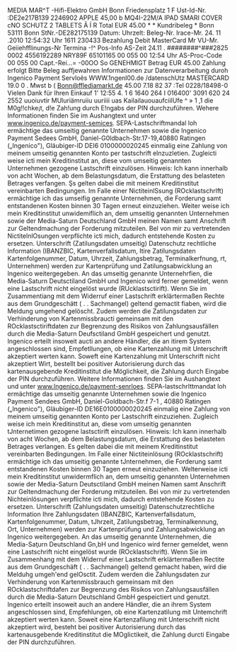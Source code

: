 MEDIA MAR^T -Hifì-Elektro GmbH Bonn Friedensplatz 1 F Ust-Id-Nr. :DE2e217B139 2246902 APPLE 45,00 b MQ4I-22M/A IPAD SMARI COVER cNO SCHUTZ 2 TABLETS Â Í R Total EUR 45.00 * * Kundribeleg * Bonn 53111 Bonn StNr.-DE282175139 Datum: Uhrzelt: Beleg-Nr. Irace-Mr. 24. 11 .2010 12:54:32 Uhr 1611 230433 Bezahlung Debit MasterCard Mr VU-Mr. Geiiehfflinungs-Nr Termina -!^ Pos-Info AS-Zeit 24.11 . ########^###2825 0002 4556192289 NRY89F 65101165 00 055 00 12:54 Uhr AS-Proc-Code 00 055 00 Capt.-Rei...= -00OO So GENEHMIGT Betrag EUR 45.00 Zahlung erfolgt Bitte Beleg auffjewahren Informationen zur Datenverarbeitung duroh Ingenico Payment Servloẽs WWW.1ngenl00.de /datenschUtz MASTERCARD 19.0 0 . Mwst b ( Bonn@fflediamarkt.de 45.00 7.18 82 37 :Tel 0228/18498-0 Vielen Dank für Ihren Einkauf 1' 12:55 4. 1 6 1640 264 I 016400' 3091 620 24 2552 uuoiuvtir MUluriämruiiu uuriiii uas KailailauouaufciilUfe ^ » 1 ,1 die M0g!!chke¡t, d!e Zah!ung durch E!ngabs der PIN durchzuführen. Wehere Informationen finden Sie im Aushangtext und unter www.ingenico.de/payment-semices. SEPA-Lastschriftmandal loh ermächtige das umseitig genannte Unternehmen sowie die Ingenico Payment Sedees GmbH, Daniel-G0ldbach-Str.17-19,40880 Ratingen („Ingenico"), Gläubiger-ID DEI6 0100000020245 einmalig eine Zahlung von meinem umseitig genannten Konto per tastschrift elnzuzletien. Zugleicti weise icti mein Kreditinstitut an, diese vom umseitig genannten Unternehmen gezogene Lastschrift einzulösen. Hinweis: Ich kann innerhalb von acht Wochen, ab dem Belastungsdatum, die Erstattung des belasteten Betrages verfangen. Şs gelten dabei die mit meinem Kreditinstitut vereinbarten Bedingungen. Im Falle einer NictiteinlSsung (ROcklastschrlft) ermächtige ich das umseifig genannte Unternehmen, die Forderung samt entstandenen Kosten binnen 30 Tagen erneut einzuziehen. Weiter weise ich mein Kreditinstitut unwidemiflich an, dem umseitig genannten Unternehmen sowie der Media-Saturn Deutschland GmbH meinen Namen samt Anschrift zur Geltendmachung der Forderung mitzuteilen. Bel von mir zu vertretenden NictitelnlOsungen verpflichte icti mich, dadurch entstehende Kosten zu ersetzen. Unterschrift (Zatilungsdaten umseitig) Datenschutz rechtliche Information (IBANZBIC, Kartenverfallsdatum, Itire Zatilungsdaten Kartenfolgenummer, Datum, Uhrzeit, Zahlungsbetrag, Terminalkerfnung, rt, Unternehmen) werden zur Kartenprüfung und Zatilungsabwicklung an Ingenico weitergegeben. An das umseitig genannte Unternehrfien, die Media-Saturn Deutsctiland GmbH und Ingenico wird ferner gemeldet, wenn eine Lastschrift nicht eingelöst wurde (RUcklastsctirift). Wenn Sie im Zusammentiang mit dem Widerruf einer Lastschrift erklärtermaßen Rechte aus dem Grundgeschätt ( . . Sachmangel) geltend gemactit fiaben, wird die Meldung umgehend gelöscht. Zudem werden die Zatilungsdaten zur Verhinderung von Kartenmissbraucti gemeinsam mit den ROcklastsctiriftdaten zur Begrenzung des Risikos von Zahlungsausfällen durch die Media-Saturn Deufsctiland GmbH gespeichert und genutzt. Ingenico erteilt insoweit aucti an andere Händler, die an itirem System angeschlossen sind, Empfetllungen, ob eine Kartenzahlung mit Unterschrift akzeptiert werten kann. Soweft eine Kartenzahlung mit Unterschrift nicht akzeptiert Wirt, bestellt bei positiver Autorisierung durch das kartenausgebende Kreditinstitut die Möglichkeit, die Zahlung durch Eingabe der PIN durchzuführen. Weitere Informationen finden Sie im Aushangtext und unter www.lngenico.de/payment-senrloes. SEPA-lastschrlttmandat loh ermächtige das umseitig genannte Unternehmen sowie die Ingenico Payment Sendees GmbH, Daniel-Goldbach-Str.f 7-1 , 40880 Ratingen („Ingenico"), Gläubiger-ID DE16E0100000020245 einmalig eine Zahlung von meinem umseitig genannten Konto per Lastschrift einzuziehen. Zugleich weise ich mein Kreditinstitut an, diese vom umseitig genannten tJnternetimen gezogene lastsctirift einzulösen. Hinweis: Ich kann innerhalb von acht Wochen, ab dem Belastungsdatum, die Erstattung des belasteten Betrages verlangen. Es gelten dabei die mit meinem Kreditinstitut vereinbarten Bedingungen. Im Falle einer Nictiteinlösung (ROcklastschrift) ermächtige ich das umseitig genannte tJnternehmen, die Forderung samt entstandenen Kosten binnen 30 Tagen erneut einzuziehen. Welterweise icti mein Kreditinstitut unwidermflich an, dem umseitig genannten Unternehmen sowie der Media-Saturn Deutsctiland GmbH meinen Namen samt Anschrift zur Geltendmachung der Forderung mitzuteilen. Bei von mir zu vertretenden Nichteinlösungen verpflichte icti mich, dadurch entstehende Kosten zu ersetzen. Unterschrift (Zahlungsdaten umseitig) Datenschutzrechtliche Information Ihre Zahlungsdaten (IBANZBIC, Kartenverfallsdatum, Kartenfolgenummer, Datum, tJhrzeit, Zatilungsbetrag, Terminalkennung, Ort, Unternehmen) werden zur Kartenprüfung und Zahlungsabwicklung an Ingenico weitergegeben. An das umseitig genannte Unternehmen, die Media-Saţurn Deutschland Gn,bH und Ingenico wird ferner gemeldet, wenn eine Lastschrift nicht eingelöst wurde (ROcklastschrift). Wenn Sie im Zusammenhang mit dem Widerruf einer Lastschrift erklärtermaßen Rectite aus dem Grundgeschäft ( . . Sachmangel) geltend gemacht haben, wird die Melduhg umgeh'end gelOsctit. Zudem werden die Zahlungsdaten zur Verhinderung von Kartenmissbrauch gemeinsam mit den ROcklastschriftdafen zur Begrenzung des Risikos von Zahlungsausfällen durch die Media-Saturn Deutschland GmbH gespeictiert und genutzt. Ingenico erteilt insoweit auch an andere Händler, die an ihrem System angeschlossen sind, Empfehlungen, ob eine Kartenzatilung mit Untemchrift akzeptiert werten kann. Soweit eine Kartenzafilung mit Unterschrift nicht akzeptiert wird, besteht bei positiver Autorisierung durch das kartenausgebende Kreditinstitut die MOglictikeit, die Zahlung durcti Eingabe der PIN durchzuführen.